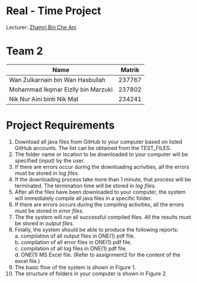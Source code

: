 # Real - Time Project
Lecturer: [Zhamri Bin Che Ani](https://github.com/zhamri)

# Team 2

| Name    | Matrik        |
| ------------- | -------------    |
| Wan Zulkarnain bin Wan Hasbullah | 237767 |
| Mohammad Ikqmar Eizlly bin Marzuki | 237802 |
| Nik Nur Aini binti Nik Mat | 234241 |

# Project Requirements

1. Download all java files from GitHub to your computer based on listed GitHub accounts. The list can be obtained from the TEST_FILES.
2. The folder name or location to be downloaded to your computer will be specified (input) by the user.
3. If there are errors occur during the downloading acrivities, all the errors must be stored in *log files*.
4. If the downloading process take more than 1 minute, that process will be terminated. The termination time will be stored in *log files*.
5. After all the files have been downloaded to your computer, the system will immediately compile all java files in a specific folder.
6. If there are errors occurs during the compiling activities, all the errors must be stored in *error files*.
7. The the system will run all successful compiled files. All the results must be stored in *output files*.
8. Finally, the system should be able to produce the following reports:  
   a. compilation of all output files in ONE(1) pdf file.  
   b. compilation of all error files in ONE(1) pdf file.  
   c. compilation of all log files in ONE(1) pdf file.  
   d. ONE(1) MS Excel file. (Refer to assignment2 for the content of the excel file.)  
9. The basic flow of the system is shown in Figure 1.
10. The structure of folders in your computer is shown in Figure 2.


